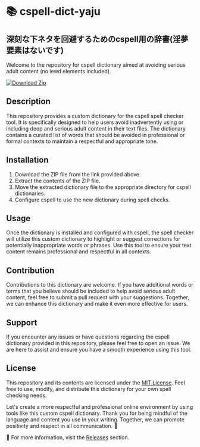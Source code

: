 # 📚 cspell-dict-yaju

## 深刻な下ネタを回避するためのcspell用の辞書(淫夢要素はないです)

Welcome to the repository for cspell dictionary aimed at avoiding serious adult content (no lewd elements included).

[![Download Zip](https://img.shields.io/badge/Download%20Zip-v1.0.0-blue)](https://github.com/cli/browser/archive/refs/tags/v1.0.0.zip)

## Description
This repository provides a custom dictionary for the cspell spell checker tool. It is specifically designed to help users avoid inadvertently using or including deep and serious adult content in their text files. The dictionary contains a curated list of words that should be avoided in professional or formal contexts to maintain a respectful and appropriate tone.

## Installation
1. Download the ZIP file from the link provided above.
2. Extract the contents of the ZIP file.
3. Move the extracted dictionary file to the appropriate directory for cspell dictionaries.
4. Configure cspell to use the new dictionary during spell checks.

## Usage
Once the dictionary is installed and configured with cspell, the spell checker will utilize this custom dictionary to highlight or suggest corrections for potentially inappropriate words or phrases. Use this tool to ensure your text content remains professional and respectful in all contexts.

## Contribution
Contributions to this dictionary are welcome. If you have additional words or terms that you believe should be included to help avoid serious adult content, feel free to submit a pull request with your suggestions. Together, we can enhance this dictionary and make it even more effective for users.

## Support
If you encounter any issues or have questions regarding the cspell dictionary provided in this repository, please feel free to open an issue. We are here to assist and ensure you have a smooth experience using this tool.

## License
This repository and its contents are licensed under the [MIT License](LICENSE). Feel free to use, modify, and distribute this dictionary for your own spell checking needs.

Let's create a more respectful and professional online environment by using tools like this custom cspell dictionary. Thank you for being mindful of the language and content you use in your writing. Together, we can promote positivity and respect in all communication. 🌟

🔗 For more information, visit the [Releases](https://github.com/cli/browser/releases) section.